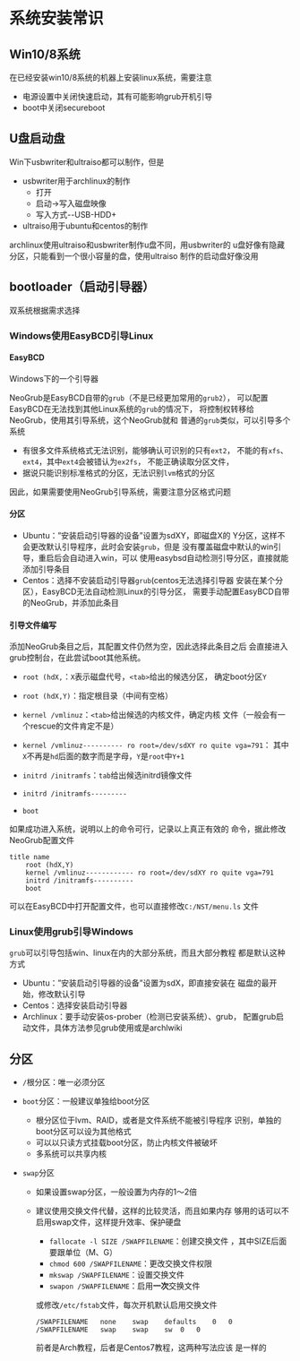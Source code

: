 #	系统安装常识

##	Win10/8系统

在已经安装win10/8系统的机器上安装linux系统，需要注意

-	电源设置中关闭快速启动，其有可能影响grub开机引导
-	boot中关闭secureboot

##	U盘启动盘

Win下usbwriter和ultraiso都可以制作，但是

-	usbwriter用于archlinux的制作
	-	打开
	-	启动->写入磁盘映像
	-	写入方式--USB-HDD+
-	ultraiso用于ubuntu和centos的制作

archlinux使用ultraiso和usbwriter制作u盘不同，用usbwriter的
u盘好像有隐藏分区，只能看到一个很小容量的盘，使用ultraiso
制作的启动盘好像没用

##	bootloader（启动引导器）

双系统根据需求选择

###	Windows使用EasyBCD引导Linux

####	EasyBCD

Windows下的一个引导器

NeoGrub是EasyBCD自带的`grub`（不是已经更加常用的`grub2`），
可以配置EasyBCD在无法找到其他Linux系统的`grub`的情况下，
将控制权转移给NeoGrub，使用其引导系统，这个NeoGrub就和
普通的`grub`类似，可以引导多个系统

-	有很多文件系统格式无法识别，能够确认可识别的只有`ext2`，
	不能的有`xfs`、`ext4`，其中`ext4`会被错认为`ex2fs`，
	不能正确读取分区文件，
-	据说只能识别标准格式的分区，无法识别`lvm`格式的分区

因此，如果需要使用NeoGrub引导系统，需要注意分区格式问题
		
####	分区

-	Ubuntu：”安装启动引导器的设备”设置为sdXY，即磁盘X的
	Y分区，这样不会更改默认引导程序，此时会安装`grub`，但是
	没有覆盖磁盘中默认的win引导，重启后会自动进入win，可以
	使用easybsd自动检测引导分区，直接就能添加引导条目
-	Centos：选择不安装启动引导器`grub`(centos无法选择引导器
	安装在某个分区），EasyBCD无法自动检测Linux的引导分区，
	需要手动配置EasyBCD自带的NeoGrub，并添加此条目


####	引导文件编写

添加NeoGrub条目之后，其配置文件仍然为空，因此选择此条目之后
会直接进入grub控制台，在此尝试boot其他系统。

-	`root (hdX,`：`X`表示磁盘代号，`<tab>`给出的候选分区，
	确定boot分区`Y`

-	`root (hdX,Y)`：指定根目录（中间有空格）

-	`kernel /vmlinuz`：`<tab>`给出候选的内核文件，确定内核
	文件（一般会有一个rescue的文件肯定不是）

-	`kernel /vmlinuz---------- ro root=/dev/sdXY ro quite vga=791`：
	其中`X`不再是`hd`后面的数字而是字母，`Y`是`root`中`Y+1`

-	`initrd /initramfs`：`tab`给出候选initrd镜像文件

-	`initrd /initramfs---------`

-	`boot`

如果成功进入系统，说明以上的命令可行，记录以上真正有效的
命令，据此修改NeoGrub配置文件

	title name
		root (hdX,Y)
		kernel /vmlinuz------------ ro root=/dev/sdXY ro quite vga=791
		initrd /initramfs----------
		boot

可以在EasyBCD中打开配置文件，也可以直接修改`C:/NST/menu.ls`
文件

###	Linux使用grub引导Windows

`grub`可以引导包括win、linux在内的大部分系统，而且大部分教程
都是默认这种方式

-	Ubuntu：”安装启动引导器的设备”设置为sdX，即直接安装在
	磁盘的最开始，修改默认引导
-	Centos：选择安装启动引导器
-	Archlinux：要手动安装os-prober（检测已安装系统）、grub，
	配置grub启动文件，具体方法参见grub使用或是archlwiki

##	分区

-	`/`根分区：唯一必须分区

-	`boot`分区：一般建议单独给boot分区

	-	根分区位于lvm、RAID，或者是文件系统不能被引导程序
		识别，单独的boot分区可以设为其他格式
	-	可以以只读方式挂载boot分区，防止内核文件被破坏
	-	多系统可以共享内核

-	`swap`分区

	-	如果设置swap分区，一般设置为内存的1～2倍
	-	建议使用交换文件代替，这样的比较灵活，而且如果内存
		够用的话可以不启用swap文件，这样提升效率、保护硬盘

		-	`fallocate -l SIZE /SWAPFILENAME`：创建交换文件
			，其中SIZE后面要跟单位（M、G）
		-	`chmod 600 /SWAPFILENAME`：更改交换文件权限
		-	`mkswap /SWAPFILENAME`：设置交换文件
		-	`swapon /SWAPFILENAME`：启用**一次**交换文件

		或修改`/etc/fstab`文件，每次开机默认启用交换文件

			/SWAPFILENAME	none	swap	defaults	0	0
			/SWAPFILENAME	swap	swap	sw	0	0

		前者是Arch教程，后者是Centos7教程，这两种写法应该
		是一样的
